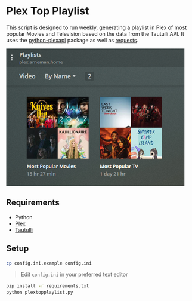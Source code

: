 # Plex Top Playlist

This script is designed to run weekly, generating a playlist in Plex of most popular Movies and Television based on the data from the Tautulli API. It uses the [python-plexapi](https://github.com/pkkid/python-plexapi) package as well as [requests](http://python-requests.org/).

![Example Screenshot of Popular Playlists](Screenshot.png)

## Requirements

- Python
- [Plex](https://plex.tv)
- [Tautulli](https://github.com/Tautulli/Tautulli)

## Setup

```sh
cp config.ini.example config.ini
```

> Edit `config.ini` in your preferred text editor

```sh
pip install -r requirements.txt
python plextopplaylist.py
```

